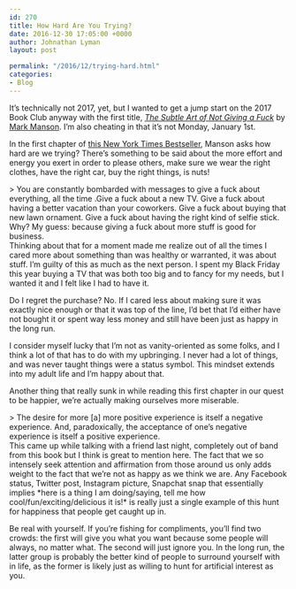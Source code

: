 ```yaml
---
id: 270
title: How Hard Are You Trying?
date: 2016-12-30 17:05:00 +0000
author: Johnathan Lyman
layout: post

permalink: "/2016/12/trying-hard.html"
categories:
- Blog
---
```

<div class="kg-card-markdown"><p>It’s technically not 2017, yet, but I wanted to get a jump start on the 2017 Book Club anyway with the first title, <a href="http://amzn.to/2ixWhYP"><em>The Subtle Art of Not Giving a Fuck</em></a> by <a href="http://amzn.to/2ixWhYP">Mark Manson</a>. I’m also cheating in that it’s not Monday, January 1st.</p><p>In the first chapter of <a href="http://amzn.to/2ixWhYP">this New York Times Bestseller</a>, Manson asks how hard are we trying? There’s something to be said about the more effort and energy you exert in order to please others, make sure we wear the right clothes, have the right car, buy the right things, is nuts!</p><div class="perfect-pullquote vcard pullquote-align-full">&gt; You are constantly bombarded with messages to give a fuck about everything, all the time .Give a fuck about a new TV. Give a fuck about having a better vacation than your coworkers. Give a fuck about buying that new lawn ornament. Give a fuck about having the right kind of selfie stick. Why? My guess: because giving a fuck about more stuff is good for business.</div>Thinking about that for a moment made me realize out of all the times I cared more about something than was healthy or warranted, it was about stuff. I’m guilty of this as much as the next person. I spent my Black Friday this year buying a TV that was both too big and to fancy for my needs, but I wanted it and I felt like I had to have it.<p>Do I regret the purchase? No. If I cared less about making sure it was exactly nice enough or that it was top of the line, I’d bet that I’d either have not bought it or spent way less money and still have been just as happy in the long run.</p><p>I consider myself lucky that I’m not as vanity-oriented as some folks, and I think a lot of that has to do with my upbringing. I never had a lot of things, and was never taught things were a status symbol. This mindset extends into my adult life and I’m happy about that.</p><p>Another thing that really sunk in while reading this first chapter in our quest to be happier, we’re actually making ourselves more miserable.</p><div class="perfect-pullquote vcard pullquote-align-full">&gt; The desire for more [a] more positive experience is itself a negative experience. And, paradoxically, the acceptance of one’s negative experience is itself a positive experience.</div>This came up while talking with a friend last night, completely out of band from this book but I think is great to mention here. The fact that we so intensely seek attention and affirmation from those around us only adds weight to the fact that we’re not as happy as we think we are. Any Facebook status, Twitter post, Instagram picture, Snapchat snap that essentially implies *here is a thing I am doing/saying, tell me how cool/fun/exciting/delicious it is!* is really just a single example of this hunt for happiness that people get caught up in.<p>Be real with yourself. If you’re fishing for compliments, you’ll find two crowds: the first will give you what you want because some people will always, no matter what. The second will just ignore you. In the long run, the latter group is probably the better kind of people to surround yourself with in life, as the former is likely just as willing to hunt for artificial interest as you.</p></div>